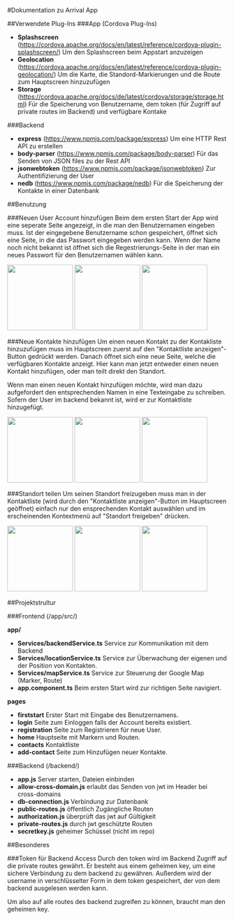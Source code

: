 #Dokumentation zu Arrival App

##Verwendete Plug-Ins
###App (Cordova Plug-Ins)
- **Splashscreen** (https://cordova.apache.org/docs/en/latest/reference/cordova-plugin-splashscreen/)
    Um den Splashscreen beim Appstart anzuzeigen
- **Geolocation** (https://cordova.apache.org/docs/en/latest/reference/cordova-plugin-geolocation/)
    Um die Karte, die Standord-Markierungen und die Route zum Hauptscreen hinzuzufügen
- **Storage** (https://cordova.apache.org/docs/de/latest/cordova/storage/storage.html)
    Für die Speicherung von Benutzername, dem token (für Zugriff auf private routes im Backend) und verfügbare Kontake
    
###Backend
- **express** (https://www.npmjs.com/package/express)
    Um eine HTTP Rest API zu erstellen
- **body-parser** (https://www.npmjs.com/package/body-parser)
    Für das Senden von JSON files zu der Rest API
- **jsonwebtoken** (https://www.npmjs.com/package/jsonwebtoken)
    Zur Authentifizierung der User
- **nedb** (https://www.npmjs.com/package/nedb)
    Für die Speicherung der Kontakte in einer Datenbank
    
##Benutzung

###Neuen User Account hinzufügen
Beim dem ersten Start der App wird eine seperate Seite angezeigt, in die man den Benutzernamen eingeben muss.
Ist der eingegebene Benutzername schon gespeichert, öffnet sich eine Seite, in die das Passwort eingegeben werden kann.
Wenn der Name noch nicht bekannt ist öffnet sich die Regestrierungs-Seite in der man ein neues Passwort für den Benutzernamen wählen kann.

<img src="https://github.com/marcjako/ArrivalApp/blob/feat_docs/documentation/pictures/sampleScreenshot.png" width="150">
<img src="https://github.com/marcjako/ArrivalApp/blob/feat_docs/documentation/pictures/sampleScreenshot.png" width="150">
<img src="https://github.com/marcjako/ArrivalApp/blob/feat_docs/documentation/pictures/sampleScreenshot.png" width="150">

###Neue Kontakte hinzufügen
Um einen neuen Kontakt zu der Kontakliste hinzuzufügen muss im Hauptscreen zuerst auf den "Kontaktliste anzeigen"-Button gedrückt werden. Danach öffnet sich eine neue Seite, welche die verfügbaren Kontakte anzeigt. Hier kann man jetzt entweder einen neuen Kontakt hinzufügen, oder man teilt direkt den Standort.

Wenn man einen neuen Kontakt hinzufügen möchte, wird man dazu aufgefordert den entsprechenden Namen in eine Texteingabe zu schreiben. Sofern der User im backend bekannt ist, wird er zur Kontaktliste hinzugefügt.

<img src="https://github.com/marcjako/ArrivalApp/blob/feat_docs/documentation/pictures/sampleScreenshot.png" width="150">
<img src="https://github.com/marcjako/ArrivalApp/blob/feat_docs/documentation/pictures/sampleScreenshot.png" width="150">
<img src="https://github.com/marcjako/ArrivalApp/blob/feat_docs/documentation/pictures/sampleScreenshot.png" width="150">

###Standort teilen
Um seinen Standort freizugeben muss man in der Kontaktliste (wird durch den "Kontaktliste anzeigen"-Button im Hauptscreen geöffnet) einfach nur den ensprechenden Kontakt auswählen und im erscheinenden Kontextmenü auf "Standort freigeben" drücken.

<img src="https://github.com/marcjako/ArrivalApp/blob/feat_docs/documentation/pictures/sampleScreenshot.png" width="150">
<img src="https://github.com/marcjako/ArrivalApp/blob/feat_docs/documentation/pictures/sampleScreenshot.png" width="150">
<img src="https://github.com/marcjako/ArrivalApp/blob/feat_docs/documentation/pictures/sampleScreenshot.png" width="150">

##Projektstrultur

###Frontend (/app/src/)

**app/**
- **Services/backendService.ts** Service zur Kommunikation mit dem Backend
- **Services/locationService.ts** Service zur Überwachung der eigenen und der Position von Kontakten.
- **Services/mapService.ts** Service zur Steuerung der Google Map (Marker, Route)
- **app.component.ts** Beim ersten Start wird zur richtigen Seite navigiert.

**pages**
- **firststart** Erster Start mit Eingabe des Benutzernamens.
- **login** Seite zum Einloggen falls der Account bereits existiert.
- **registration** Seite zum Registrieren für neue User.
- **home** Hauptseite mit Markern und Routen.
- **contacts** Kontaktliste
- **add-contact** Seite zum Hinzufügen neuer Kontakte.

###Backend (/backend/)
- **app.js** Server starten, Dateien einbinden
- **allow-cross-domain.js** erlaubt das Senden von jwt im Header bei cross-domains
- **db-connection.js** Verbindung zur Datenbank
- **public-routes.js** öffentlich Zugängliche Routen
- **authorization.js** überprüft das jwt auf Gültigkeit
- **private-routes.js** durch jwt geschützte Routen
- **secretkey.js** geheimer Schüssel (nicht im repo)

##Besonderes

###Token für Backend Access
Durch den token wird im Backend Zugriff auf die private routes gewährt. Er besteht aus einem geheimen key, um eine sichere Verbindung zu dem backend zu gewähren. Außerdem wird der username in verschlüsselter Form in dem token gespeichert, der von dem backend ausgelesen werden kann.

Um also auf alle routes des backend zugreifen zu können, braucht man den geheimen key.
